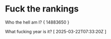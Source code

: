 # Fuck the rankings

Who the hell am I?
{ 14883650 }

What fucking year is it?
[ 2025-03-22T07:33:20Z ]
